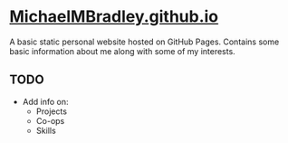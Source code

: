 # [MichaelMBradley.github.io](https://MichaelMBradley.github.io)

A basic static personal website hosted on GitHub Pages.
Contains some basic information about me along with some of my interests.

## TODO

* Add info on:
  * Projects
  * Co-ops
  * Skills

